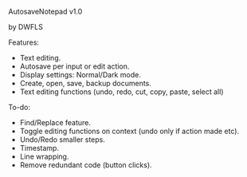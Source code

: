 AutosaveNotepad v1.0


by DWFLS


Features:
- Text editing.
- Autosave per input or edit action.
- Display settings: Normal/Dark mode.
- Create, open, save, backup documents.
- Text editing functions (undo, redo, cut, copy, paste, select all)


To-do:
- Find/Replace feature.
- Toggle editing functions on context (undo only if action made etc).
- Undo/Redo smaller steps.
- Timestamp.
- Line wrapping.
- Remove redundant code (button clicks).